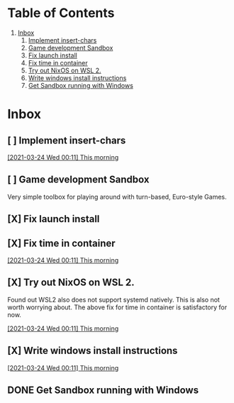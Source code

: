 
# Table of Contents

1.  [Inbox](#org0e6b066)
    1.  [Implement insert-chars](#orgf4fc758)
    2.  [Game development Sandbox](#org19a983d)
    3.  [Fix launch install](#org50de84f)
    4.  [Fix time in container](#orgf820a1e)
    5.  [Try out NixOS on WSL 2.](#orgc89893c)
    6.  [Write windows install instructions](#org5c329ed)
    7.  [Get Sandbox running with Windows](#org6b60a3f)


<a id="org0e6b066"></a>

# Inbox


<a id="orgf4fc758"></a>

## [ ] Implement insert-chars

[[2021-03-24 Wed 00:11] This morning](file:///home/john/Workspace/journal.md)


<a id="org19a983d"></a>

## [ ] Game development Sandbox

Very simple toolbox for playing around with turn-based, Euro-style Games.


<a id="org50de84f"></a>

## [X] Fix launch install


<a id="orgf820a1e"></a>

## [X] Fix time in container

[[2021-03-24 Wed 00:11] This morning](file:///home/john/Workspace/journal.md)


<a id="orgc89893c"></a>

## [X] Try out NixOS on WSL 2.

Found out WSL2 also does not support systemd natively. This is also not worth worrying about.
The above fix for time in container is satisfactory for now.

[[2021-03-24 Wed 00:11] This morning](file:///home/john/Workspace/journal.md)


<a id="org5c329ed"></a>

## [X] Write windows install instructions

[[2021-03-24 Wed 00:11] This morning](file:///home/john/Workspace/journal.md)


<a id="org6b60a3f"></a>

## DONE Get Sandbox running with Windows

